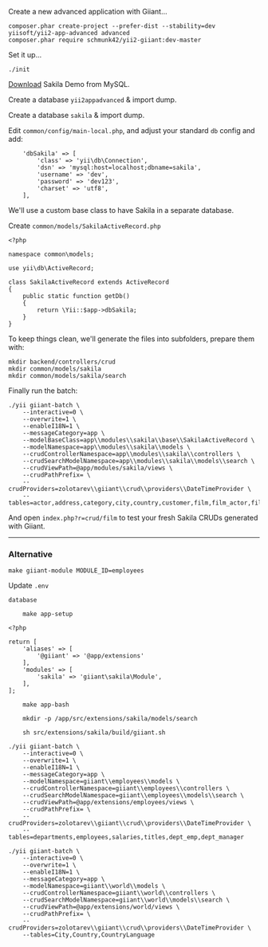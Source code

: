 Create a new advanced application with Giiant...

```
composer.phar create-project --prefer-dist --stability=dev yiisoft/yii2-app-advanced advanced
composer.phar require schmunk42/yii2-giiant:dev-master
```

Set it up...

```
./init
```

[Download](http://dev.mysql.com/doc/index-other.html) Sakila Demo from MySQL.

Create a database `yii2appadvanced` & import dump.

Create a database `sakila` & import dump.

Edit `common/config/main-local.php`, and adjust your standard `db` config and add:

        'dbSakila' => [
            'class' => 'yii\db\Connection',
            'dsn' => 'mysql:host=localhost;dbname=sakila',
            'username' => 'dev',
            'password' => 'dev123',
            'charset' => 'utf8',
        ],

We'll use a custom base class to have Sakila in a separate database.

Create `common/models/SakilaActiveRecord.php`

```
<?php

namespace common\models;

use yii\db\ActiveRecord;

class SakilaActiveRecord extends ActiveRecord
{
    public static function getDb()
    {
        return \Yii::$app->dbSakila;
    }
}
```

To keep things clean, we'll generate the files into subfolders, prepare them with:

```
mkdir backend/controllers/crud
mkdir common/models/sakila
mkdir common/models/sakila/search
```

Finally run the batch:

```
./yii giiant-batch \
    --interactive=0 \
    --overwrite=1 \
    --enableI18N=1 \
    --messageCategory=app \
    --modelBaseClass=app\\modules\\sakila\\base\\SakilaActiveRecord \
    --modelNamespace=app\\modules\\sakila\\models \
    --crudControllerNamespace=app\\modules\\sakila\\controllers \
    --crudSearchModelNamespace=app\\modules\\sakila\\models\\search \
    --crudViewPath=@app/modules/sakila/views \
    --crudPathPrefix= \
    --crudProviders=zolotarev\\giiant\\crud\\providers\\DateTimeProvider \
    --tables=actor,address,category,city,country,customer,film,film_actor,film_category,film_text,inventory,language,payment,rental,staff,store
```

And open `index.php?r=crud/film` to test your fresh Sakila CRUDs generated with Giiant.

-------

### Alternative


    make giiant-module MODULE_ID=employees
    
Update `.env`

    database

        make app-setup

```
<?php

return [
    'aliases' => [
        '@giiant' => '@app/extensions'
    ],
    'modules' => [
        'sakila' => 'giiant\sakila\Module',
    ],
];
```
        make app-bash

        mkdir -p /app/src/extensions/sakila/models/search

        sh src/extensions/sakila/build/giiant.sh 

```
./yii giiant-batch \
    --interactive=0 \
    --overwrite=1 \
    --enableI18N=1 \
    --messageCategory=app \
    --modelNamespace=giiant\\employees\\models \
    --crudControllerNamespace=giiant\\employees\\controllers \
    --crudSearchModelNamespace=giiant\\employees\\models\\search \
    --crudViewPath=@app/extensions/employees/views \
    --crudPathPrefix= \
    --crudProviders=zolotarev\\giiant\\crud\\providers\\DateTimeProvider \
    --tables=departments,employees,salaries,titles,dept_emp,dept_manager
```

```
./yii giiant-batch \
    --interactive=0 \
    --overwrite=1 \
    --enableI18N=1 \
    --messageCategory=app \
    --modelNamespace=giiant\\world\\models \
    --crudControllerNamespace=giiant\\world\\controllers \
    --crudSearchModelNamespace=giiant\\world\\models\\search \
    --crudViewPath=@app/extensions/world/views \
    --crudPathPrefix= \
    --crudProviders=zolotarev\\giiant\\crud\\providers\\DateTimeProvider \
    --tables=City,Country,CountryLanguage
```
